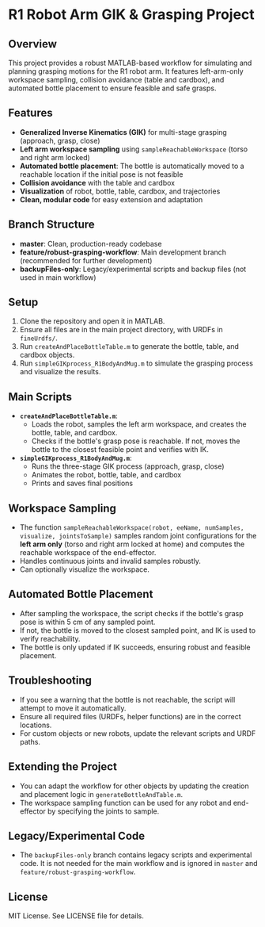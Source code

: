 # R1 Robot Arm GIK & Grasping Project

## Overview
This project provides a robust MATLAB-based workflow for simulating and planning grasping motions for the R1 robot arm. It features left-arm-only workspace sampling, collision avoidance (table and cardbox), and automated bottle placement to ensure feasible and safe grasps.

## Features
- **Generalized Inverse Kinematics (GIK)** for multi-stage grasping (approach, grasp, close)
- **Left arm workspace sampling** using `sampleReachableWorkspace` (torso and right arm locked)
- **Automated bottle placement**: The bottle is automatically moved to a reachable location if the initial pose is not feasible
- **Collision avoidance** with the table and cardbox
- **Visualization** of robot, bottle, table, cardbox, and trajectories
- **Clean, modular code** for easy extension and adaptation

## Branch Structure
- **master**: Clean, production-ready codebase
- **feature/robust-grasping-workflow**: Main development branch (recommended for further development)
- **backupFiles-only**: Legacy/experimental scripts and backup files (not used in main workflow)

## Setup
1. Clone the repository and open it in MATLAB.
2. Ensure all files are in the main project directory, with URDFs in `fineUrdfs/`.
3. Run `createAndPlaceBottleTable.m` to generate the bottle, table, and cardbox objects.
4. Run `simpleGIKprocess_R1BodyAndMug.m` to simulate the grasping process and visualize the results.

## Main Scripts
- **`createAndPlaceBottleTable.m`**: 
  - Loads the robot, samples the left arm workspace, and creates the bottle, table, and cardbox.
  - Checks if the bottle's grasp pose is reachable. If not, moves the bottle to the closest feasible point and verifies with IK.
- **`simpleGIKprocess_R1BodyAndMug.m`**:
  - Runs the three-stage GIK process (approach, grasp, close)
  - Animates the robot, bottle, table, and cardbox
  - Prints and saves final positions

## Workspace Sampling
- The function `sampleReachableWorkspace(robot, eeName, numSamples, visualize, jointsToSample)` samples random joint configurations for the **left arm only** (torso and right arm locked at home) and computes the reachable workspace of the end-effector.
- Handles continuous joints and invalid samples robustly.
- Can optionally visualize the workspace.

## Automated Bottle Placement
- After sampling the workspace, the script checks if the bottle's grasp pose is within 5 cm of any sampled point.
- If not, the bottle is moved to the closest sampled point, and IK is used to verify reachability.
- The bottle is only updated if IK succeeds, ensuring robust and feasible placement.

## Troubleshooting
- If you see a warning that the bottle is not reachable, the script will attempt to move it automatically.
- Ensure all required files (URDFs, helper functions) are in the correct locations.
- For custom objects or new robots, update the relevant scripts and URDF paths.

## Extending the Project
- You can adapt the workflow for other objects by updating the creation and placement logic in `generateBottleAndTable.m`.
- The workspace sampling function can be used for any robot and end-effector by specifying the joints to sample.

## Legacy/Experimental Code
- The `backupFiles-only` branch contains legacy scripts and experimental code. It is not needed for the main workflow and is ignored in `master` and `feature/robust-grasping-workflow`.

## License
MIT License. See LICENSE file for details. 